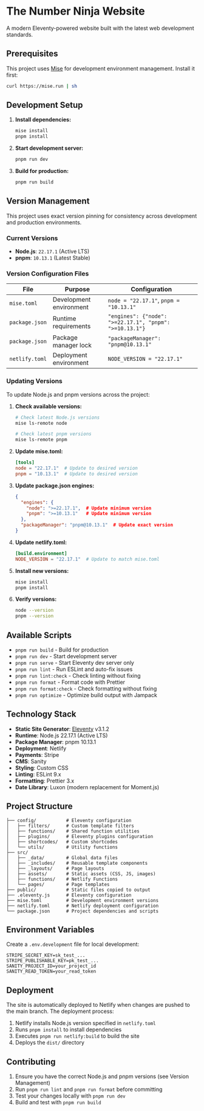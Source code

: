 # The Number Ninja Website

A modern Eleventy-powered website built with the latest web development standards.

## Prerequisites

This project uses [Mise](https://mise.jdx.dev/) for development environment management. Install it first:

```bash
curl https://mise.run | sh
```

## Development Setup

1. **Install dependencies:**
   ```bash
   mise install
   pnpm install
   ```

2. **Start development server:**
   ```bash
   pnpm run dev
   ```

3. **Build for production:**
   ```bash
   pnpm run build
   ```

## Version Management

This project uses exact version pinning for consistency across development and production environments.

### Current Versions

- **Node.js**: `22.17.1` (Active LTS)
- **pnpm**: `10.13.1` (Latest Stable)

### Version Configuration Files

| File | Purpose | Configuration |
|------|---------|---------------|
| `mise.toml` | Development environment | `node = "22.17.1"`, `pnpm = "10.13.1"` |
| `package.json` | Runtime requirements | `"engines": {"node": ">=22.17.1", "pnpm": ">=10.13.1"}` |
| `package.json` | Package manager lock | `"packageManager": "pnpm@10.13.1"` |
| `netlify.toml` | Deployment environment | `NODE_VERSION = "22.17.1"` |

### Updating Versions

To update Node.js and pnpm versions across the project:

1. **Check available versions:**
   ```bash
   # Check latest Node.js versions
   mise ls-remote node
   
   # Check latest pnpm versions
   mise ls-remote pnpm
   ```

2. **Update mise.toml:**
   ```toml
   [tools]
   node = "22.17.1"  # Update to desired version
   pnpm = "10.13.1"  # Update to desired version
   ```

3. **Update package.json engines:**
   ```json
   {
     "engines": {
       "node": ">=22.17.1",  # Update minimum version
       "pnpm": ">=10.13.1"   # Update minimum version
     },
     "packageManager": "pnpm@10.13.1"  # Update exact version
   }
   ```

4. **Update netlify.toml:**
   ```toml
   [build.environment]
   NODE_VERSION = "22.17.1"  # Update to match mise.toml
   ```

5. **Install new versions:**
   ```bash
   mise install
   pnpm install
   ```

6. **Verify versions:**
   ```bash
   node --version
   pnpm --version
   ```

## Available Scripts

- `pnpm run build` - Build for production
- `pnpm run dev` - Start development server
- `pnpm run serve` - Start Eleventy dev server only
- `pnpm run lint` - Run ESLint and auto-fix issues
- `pnpm run lint:check` - Check linting without fixing
- `pnpm run format` - Format code with Prettier
- `pnpm run format:check` - Check formatting without fixing
- `pnpm run optimize` - Optimize build output with Jampack

## Technology Stack

- **Static Site Generator**: [Eleventy](https://11ty.dev) v3.1.2
- **Runtime**: Node.js 22.17.1 (Active LTS)
- **Package Manager**: pnpm 10.13.1
- **Deployment**: Netlify
- **Payments**: Stripe
- **CMS**: Sanity
- **Styling**: Custom CSS
- **Linting**: ESLint 9.x
- **Formatting**: Prettier 3.x
- **Date Library**: Luxon (modern replacement for Moment.js)

## Project Structure

```
├── config/           # Eleventy configuration
│   ├── filters/      # Custom template filters
│   ├── functions/    # Shared function utilities
│   ├── plugins/      # Eleventy plugins configuration
│   ├── shortcodes/   # Custom shortcodes
│   └── utils/        # Utility functions
├── src/
│   ├── _data/        # Global data files
│   ├── _includes/    # Reusable template components
│   ├── _layouts/     # Page layouts
│   ├── assets/       # Static assets (CSS, JS, images)
│   ├── functions/    # Netlify Functions
│   └── pages/        # Page templates
├── public/           # Static files copied to output
├── .eleventy.js      # Eleventy configuration
├── mise.toml         # Development environment versions
├── netlify.toml      # Netlify deployment configuration
└── package.json      # Project dependencies and scripts
```

## Environment Variables

Create a `.env.development` file for local development:

```env
STRIPE_SECRET_KEY=sk_test_...
STRIPE_PUBLISHABLE_KEY=pk_test_...
SANITY_PROJECT_ID=your_project_id
SANITY_READ_TOKEN=your_read_token
```

## Deployment

The site is automatically deployed to Netlify when changes are pushed to the main branch. The deployment process:

1. Netlify installs Node.js version specified in `netlify.toml`
2. Runs `pnpm install` to install dependencies
3. Executes `pnpm run netlify:build` to build the site
4. Deploys the `dist/` directory

## Contributing

1. Ensure you have the correct Node.js and pnpm versions (see Version Management)
2. Run `pnpm run lint` and `pnpm run format` before committing
3. Test your changes locally with `pnpm run dev`
4. Build and test with `pnpm run build`